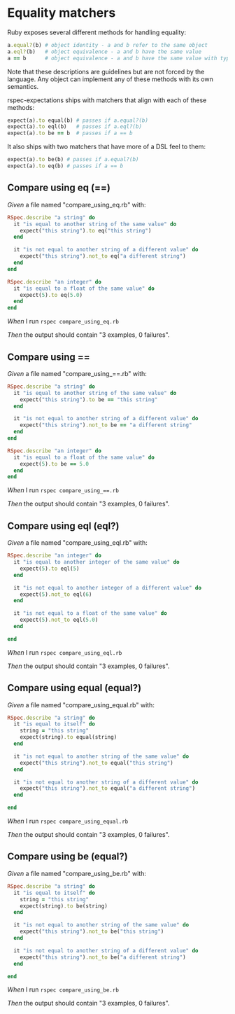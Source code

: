 # Equality matchers

Ruby exposes several different methods for handling equality:

  ```ruby
  a.equal?(b) # object identity - a and b refer to the same object
  a.eql?(b)   # object equivalence - a and b have the same value
  a == b      # object equivalence - a and b have the same value with type conversions
  ```

  Note that these descriptions are guidelines but are not forced by the language. Any object
  can implement any of these methods with its own semantics.

  rspec-expectations ships with matchers that align with each of these methods:

  ```ruby
  expect(a).to equal(b) # passes if a.equal?(b)
  expect(a).to eql(b)   # passes if a.eql?(b)
  expect(a).to be == b  # passes if a == b
  ```

  It also ships with two matchers that have more of a DSL feel to them:

  ```ruby
  expect(a).to be(b) # passes if a.equal?(b)
  expect(a).to eq(b) # passes if a == b
  ```

## Compare using eq (==)

_Given_ a file named "compare_using_eq.rb" with:

```ruby
RSpec.describe "a string" do
  it "is equal to another string of the same value" do
    expect("this string").to eq("this string")
  end

  it "is not equal to another string of a different value" do
    expect("this string").not_to eq("a different string")
  end
end

RSpec.describe "an integer" do
  it "is equal to a float of the same value" do
    expect(5).to eq(5.0)
  end
end
```

_When_ I run `rspec compare_using_eq.rb`

_Then_ the output should contain "3 examples, 0 failures".

## Compare using ==

_Given_ a file named "compare_using_==.rb" with:

```ruby
RSpec.describe "a string" do
  it "is equal to another string of the same value" do
    expect("this string").to be == "this string"
  end

  it "is not equal to another string of a different value" do
    expect("this string").not_to be == "a different string"
  end
end

RSpec.describe "an integer" do
  it "is equal to a float of the same value" do
    expect(5).to be == 5.0
  end
end
```

_When_ I run `rspec compare_using_==.rb`

_Then_ the output should contain "3 examples, 0 failures".

## Compare using eql (eql?)

_Given_ a file named "compare_using_eql.rb" with:

```ruby
RSpec.describe "an integer" do
  it "is equal to another integer of the same value" do
    expect(5).to eql(5)
  end

  it "is not equal to another integer of a different value" do
    expect(5).not_to eql(6)
  end

  it "is not equal to a float of the same value" do
    expect(5).not_to eql(5.0)
  end

end
```

_When_ I run `rspec compare_using_eql.rb`

_Then_ the output should contain "3 examples, 0 failures".

## Compare using equal (equal?)

_Given_ a file named "compare_using_equal.rb" with:

```ruby
RSpec.describe "a string" do
  it "is equal to itself" do
    string = "this string"
    expect(string).to equal(string)
  end

  it "is not equal to another string of the same value" do
    expect("this string").not_to equal("this string")
  end

  it "is not equal to another string of a different value" do
    expect("this string").not_to equal("a different string")
  end

end
```

_When_ I run `rspec compare_using_equal.rb`

_Then_ the output should contain "3 examples, 0 failures".

## Compare using be (equal?)

_Given_ a file named "compare_using_be.rb" with:

```ruby
RSpec.describe "a string" do
  it "is equal to itself" do
    string = "this string"
    expect(string).to be(string)
  end

  it "is not equal to another string of the same value" do
    expect("this string").not_to be("this string")
  end

  it "is not equal to another string of a different value" do
    expect("this string").not_to be("a different string")
  end

end
```

_When_ I run `rspec compare_using_be.rb`

_Then_ the output should contain "3 examples, 0 failures".
